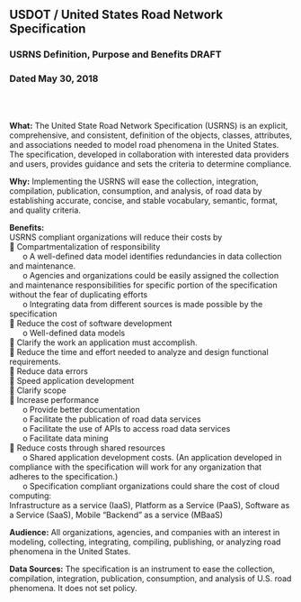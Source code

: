 ## USDOT / United States Road Network Specification  
### USRNS Definition, Purpose and Benefits  __DRAFT__
### Dated May 30, 2018   
&nbsp; &nbsp;   
&nbsp; &nbsp;   

**What:** The United State Road Network Specification (USRNS) is an explicit, comprehensive, and
consistent, definition of the objects, classes, attributes, and associations needed to model road
phenomena in the United States. The specification, developed in collaboration with interested data
providers and users, provides guidance and sets the criteria to determine compliance.   

**Why:** Implementing the USRNS will ease the collection, integration, compilation, publication,
consumption, and analysis, of road data by establishing accurate, concise, and stable vocabulary,
semantic, format, and quality criteria.   

**Benefits:**  
USRNS compliant organizations will reduce their costs by  
 Compartmentalization of responsibility  
&nbsp; &nbsp; &nbsp; o A well-defined data model identifies redundancies in data collection and maintenance.  
&nbsp; &nbsp; &nbsp; o Agencies and organizations could be easily assigned the collection and maintenance
responsibilities for specific portion of the specification without the fear of duplicating efforts   
&nbsp; &nbsp; &nbsp; o Integrating data from different sources is made possible by the specification  
 Reduce the cost of software development   
&nbsp; &nbsp; &nbsp; o Well-defined data models   
 Clarify the work an application must accomplish.   
 Reduce the time and effort needed to analyze and design functional requirements.   
 Reduce data errors   
 Speed application development   
 Clarify scope  
 Increase performance  
&nbsp; &nbsp; &nbsp; o Provide better documentation  
&nbsp; &nbsp; &nbsp; o Facilitate the publication of road data services  
&nbsp; &nbsp; &nbsp; o Facilitate the use of APIs to access road data services  
&nbsp; &nbsp; &nbsp; o Facilitate data mining  
 Reduce costs through shared resources  
&nbsp; &nbsp; &nbsp; o Shared application development costs. (An application developed in compliance with the
specification will work for any organization that adheres to the specification.)  
&nbsp; &nbsp; &nbsp; o Specification compliant organizations could share the cost of cloud computing:   
Infrastructure as a service (IaaS), Platform as a Service (PaaS), Software as a Service (SaaS),
Mobile “Backend” as a service (MBaaS)   

**Audience:** All organizations, agencies, and companies with an interest in modeling, collecting,
integrating, compiling, publishing, or analyzing road phenomena in the United States.   

**Data Sources:** The specification is an instrument to ease the collection, compilation, integration,
publication, consumption, and analysis of U.S. road phenomena. It does not set policy.  
